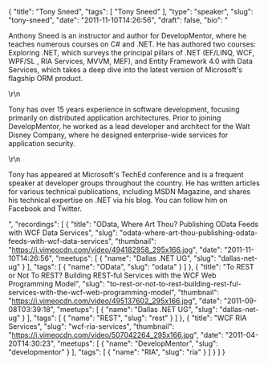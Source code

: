 {
  "title": "Tony Sneed",
  "tags": [
    "Tony Sneed"
  ],
  "type": "speaker",
  "slug": "tony-sneed",
  "date": "2011-11-10T14:26:56",
  "draft": false,
  "bio": "<p>Anthony Sneed is an instructor and author for DevelopMentor, where he teaches numerous courses on C# and .NET. He has authored two courses: Exploring .NET, which surveys the principal pillars of .NET (EF/LINQ, WCF, WPF/SL , RIA Services, MVVM, MEF), and Entity Framework 4.0 with Data Services, which takes a deep dive into the latest version of Microsoft's flagship ORM product.</p>\r\n<p>Tony has over 15 years experience in software development, focusing primarily on distributed application architectures. Prior to joining DevelopMentor, he worked as a lead developer and architect for the Walt Disney Company, where he designed enterprise-wide services for application security.</p>\r\n<p>Tony has appeared at Microsoft's TechEd conference and is a frequent speaker at developer groups throughout the country. He has written articles for various technical publications, including MSDN Magazine, and shares his technical expertise on .NET via his blog. You can follow him on Facebook and Twitter.</p>",
  "recordings": [
    {
      "title": "OData, Where Art Thou? Publishing OData Feeds with WCF Data Services",
      "slug": "odata-where-art-thou-publishing-odata-feeds-with-wcf-data-services",
      "thumbnail": "https://i.vimeocdn.com/video/494182958_295x166.jpg",
      "date": "2011-11-10T14:26:56",
      "meetups": [
        {
          "name": "Dallas .NET UG",
          "slug": "dallas-net-ug"
        }
      ],
      "tags": [
        {
          "name": "OData",
          "slug": "odata"
        }
      ]
    },
    {
      "title": "To REST or Not To REST? Building REST-ful Services with the WCF Web Programming Model",
      "slug": "to-rest-or-not-to-rest-building-rest-ful-services-with-the-wcf-web-programming-model",
      "thumbnail": "https://i.vimeocdn.com/video/495137602_295x166.jpg",
      "date": "2011-09-08T03:39:18",
      "meetups": [
        {
          "name": "Dallas .NET UG",
          "slug": "dallas-net-ug"
        }
      ],
      "tags": [
        {
          "name": "REST",
          "slug": "rest"
        }
      ]
    },
    {
      "title": "WCF RIA Services",
      "slug": "wcf-ria-services",
      "thumbnail": "https://i.vimeocdn.com/video/507042264_295x166.jpg",
      "date": "2011-04-20T14:30:23",
      "meetups": [
        {
          "name": "DevelopMentor",
          "slug": "developmentor"
        }
      ],
      "tags": [
        {
          "name": "RIA",
          "slug": "ria"
        }
      ]
    }
  ]
}
